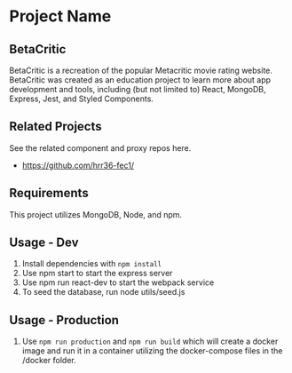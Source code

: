 # Project Name
## BetaCritic

BetaCritic is a recreation of the popular Metacritic movie rating website. BetaCritic was created as an education project to learn more about app development and tools, including (but not limited to) React, MongoDB, Express, Jest, and Styled Components.

## Related Projects
See the related component and proxy repos here.
  - https://github.com/hrr36-fec1/
 
## Requirements
This project utilizes MongoDB, Node, and npm.

## Usage - Dev
1. Install dependencies with ```npm install```
1. Use npm start to start the express server
2. Use npm run react-dev to start the webpack service
3. To seed the database, run node utils/seed.js

## Usage - Production
1. Use ```npm run production``` and ```npm run build``` which will create a docker image and run it in a container utilizing the docker-compose files in the /docker folder.
